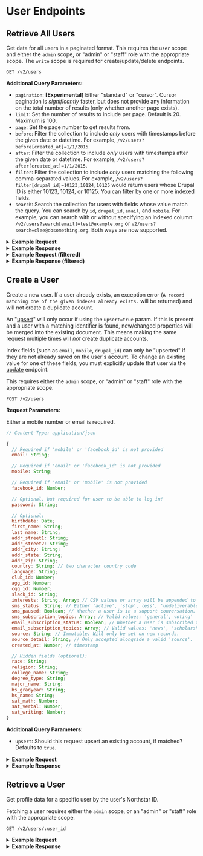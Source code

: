 # User Endpoints

## Retrieve All Users

Get data for all users in a paginated format. This requires the `user` scope and either the `admin` scope, or "admin" or "staff" role with the appropriate scope. The `write` scope is required for create/update/delete endpoints.

```
GET /v2/users
```

**Additional Query Parameters:**

- `pagination`: **[Experimental]** Either "standard" or "cursor". Cursor pagination is _significantly_ faster, but does not provide any information on the total number of results (only whether another page exists).
- `limit`: Set the number of results to include per page. Default is 20. Maximum is 100.
- `page`: Set the page number to get results from.
- `before`: Filter the collection to include _only_ users with timestamps before the given date or datetime. For example, `/v2/users?before[created_at]=1/1/2015`.
- `after`: Filter the collection to include _only_ users with timestamps after the given date or datetime. For example, `/v2/users?after[created_at]=1/1/2015`.
- `filter`: Filter the collection to include _only_ users matching the following comma-separated values. For example, `/v2/users?filter[drupal_id]=10123,10124,10125` would return users whose Drupal ID is either 10123, 10124, or 10125. You can filter by one or more indexed fields.
- `search`: Search the collection for users with fields whose value match the query. You can search by `id`, `drupal_id`, `email`, and `mobile`. For example, you can search with or without specifying an indexed column: `/v2/users?search[email]=test@example.org` or `v2/users?search=clee@dosomething.org`. Both ways are now supported.

<details>
<summary><strong>Example Request</strong></summary>

```sh
curl -X GET \
  -H "Authorization: Bearer ${ACCESS_TOKEN}" \
  https://northstar.dosomething.org/v2/users?limit=15&page=1
```

</details>

<details>
<summary><strong>Example Response</strong></summary>

```js
// 200 OK

{
    "data": [
        {
            "id": "5480c950bffebc651c8b456f",
            "email": "test@dosomething.org",
            // ...the rest of the user data...
        },
        // etc...
    ],
    "meta": {
        "pagination": [
            "total": 65,
            "count": 20,
            "per_page": 15,
            "current_page": 1,
            "total_pages": 5,
            "links": {
                "next": "https://northstar.dosomething.org/v2/users?page=2",
            }
        ]
    }
}
```

</details>

<details>
<summary><strong>Example Request (filtered)</strong></summary>

```sh
curl -X GET \
  -H "Authorization: Bearer ${ACCESS_TOKEN}" \
  https://northstar.dosomething.org/v2/users?filter[drupal_id]=10010
```

</details>

<details>
<summary><strong>Example Response (filtered)</strong></summary>

```js
// 200 OK

{
    "data": [
        {
            "id": "5480c950bffebc651c8b456f",
            "email": "test@dosomething.org",
            // ...the rest of the user data...
        }
    ],
    "meta": {
        "pagination": [
            "total": 1,
            "count": 1,
            "per_page": 20,
            "current_page": 1,
            "total_pages": 1,
            "links": {}
        ]
    }
}
```

</details>

## Create a User

Create a new user. If a user already exists, an exception error (`A record matching one of the given indexes already exists.` will be returned) and will not create a duplicate account.

An "[upsert](https://docs.mongodb.org/v2.6/reference/glossary/#term-upsert)" will only occur if using the `upsert=true` param. If this is present and a user with a matching identifier is found, new/changed properties will be merged into the existing document. This means
making the same request multiple times will _not_ create duplicate accounts.

Index fields (such as `email`, `mobile`, `drupal_id`) can _only_ be "upserted" if they are not already saved on the user's
account. To change an existing value for one of these fields, you must explicitly update that user via the
[update](#update-a-user) endpoint.

This requires either the `admin` scope, or "admin" or "staff" role with the appropriate scope.

```
POST /v2/users
```

**Request Parameters:**

Either a mobile number or email is required.

```js
// Content-Type: application/json

{
  // Required if 'mobile' or 'facebook_id' is not provided
  email: String;

  // Required if 'email' or 'facebook_id' is not provided
  mobile: String;

  // Required if 'email' or 'mobile' is not provided
  facebook_id: Number;

  // Optional, but required for user to be able to log in!
  password: String;

  // Optional:
  birthdate: Date;
  first_name: String;
  last_name: String;
  addr_street1: String;
  addr_street2: String;
  addr_city: String;
  addr_state: String;
  addr_zip: String;
  country: String; // two character country code
  language: String;
  club_id: Number;
  agg_id: Number;
  cgg_id: Number;
  slack_id: String;
  interests: String, Array; // CSV values or array will be appended to existing interests
  sms_status: String; // Either 'active', 'stop', less', 'undeliverable', 'pending', or 'unknown'
  sms_paused: Boolean; // Whether a user is in a support conversation.
  sms_subscription_topics: Array; // Valid values: 'general', voting'
  email_subscription_status: Boolean; // Whether a user is subscribed to receive emails.
  email_subscription_topics: Array; // Valid values: 'news', 'scholarships', 'lifestyle', 'community'
  source: String; // Immutable. Will only be set on new records.
  source_detail: String; // Only accepted alongside a valid 'source'.
  created_at: Number; // timestamp

  // Hidden fields (optional):
  race: String;
  religion: String;
  college_name: String;
  degree_type: String;
  major_name: String;
  hs_gradyear: String;
  hs_name: String;
  sat_math: Number;
  sat_verbal: Number;
  sat_writing: Number;
}
```

**Additional Query Parameters:**

- `upsert`: Should this request upsert an existing account, if matched? Defaults to `true`.

<details>
<summary><strong>Example Request</strong></summary>

```sh
curl -X POST \
  -H "Authorization: Bearer ${ACCESS_TOKEN}" \
  -H "Content-Type: application/json" \
  -H "Accept: application/json" \
  -d '{"email": "test@example.com", "password": "test123", "birthdate": "10/29/1990", "first_name": "test_fname", "interests": "hockeys,kickballs"}' \
  https://northstar.dosomething.org/v2/users
```

</details>

<details>
<summary><strong>Example Response</strong></summary>

```js
// 200 Okay (or) 201 Created

{
    "data": {
        "id": "555b9225bffebc31068b4567",
        "email": "test",
        "birthdate": "10/29/1990",
        "first_name": "test_fname",
        "interests": [
            "hockeys",
            "kickballs"
        ],
        "role": "user",
        "updated_at": "2016-02-25T19:33:24+0000",
        "created_at": "2016-02-25T18:33:24+0000"
    }
}
```

</details>

## Retrieve a User

Get profile data for a specific user by the user's Northstar ID.

Fetching a user requires either the `admin` scope, or an "admin" or "staff" role with the appropriate scope.

```
GET /v2/users/:user_id
```

<details>
<summary><strong>Example Request</strong></summary>
```sh
curl -X GET \
  -H "Authorization: Bearer ${ACCESS_TOKEN}" \
  -H "Accept: application/json"
  https://northstar.dosomething.org/v2/users/5430e850dt8hbc541c37tt3d
```
</details>

<details>
<summary><strong>Example Response</strong></summary>

```js
// 200 OK

{
    "data": {
        "id": "5430e850dt8hbc541c37tt3d",
        "email": "test@example.com",
        "mobile": "5555555555",
        "facebook_id": "10101010101010101",
        "addr_street1": "123",
        "addr_street2": "456",
        "addr_city": "Paris",
        "addr_state": "Florida",
        "addr_zip": "555555",
        "country": "US",
        "birthdate": "12/17/91",
        "first_name": "First",
        "last_name": "Last",
        "voter_registration_status": "register-form",
        "role": "user",
        "updated_at": "2016-02-25T19:33:24+0000",
        "created_at": "2016-02-25T19:33:24+0000"
    }
}
```

## Retrieve a User By Mobile

Get profile data for a specific user by the user's mobile number.

Fetching a user requires either the `admin` scope, or an "admin" or "staff" role with the appropriate scope.

```
GET /v2/mobile/:mobile
```

<details>
<summary><strong>Example Request</strong></summary>
```sh
curl -X GET \
  -H "Authorization: Bearer ${ACCESS_TOKEN}" \
  -H "Accept: application/json"
  https://northstar.dosomething.org/v2/mobile/5555555555
```
</details>

<details>
<summary><strong>Example Response</strong></summary>

```js
// 200 OK

{
    "data": {
        "id": "5430e850dt8hbc541c37tt3d",
        "email": "test@example.com",
        "mobile": "5555555555",
        "facebook_id": "10101010101010101",
        "addr_street1": "123",
        "addr_street2": "456",
        "addr_city": "Paris",
        "addr_state": "Florida",
        "addr_zip": "555555",
        "country": "US",
        "birthdate": "12/17/91",
        "first_name": "First",
        "last_name": "Last",
        "role": "user",
        "updated_at": "2016-02-25T19:33:24+0000",
        "created_at": "2016-02-25T19:33:24+0000"
    }
}
```

## Retrieve a User By Email

Get profile data for a specific user by the user's email address.

Fetching a user requires either the `admin` scope, or an "admin" or "staff" role with the appropriate scope.

```
GET /v2/email/:email
```

<details>
<summary><strong>Example Request</strong></summary>
```sh
curl -X GET \
  -H "Authorization: Bearer ${ACCESS_TOKEN}" \
  -H "Accept: application/json"
  https://northstar.dosomething.org/v2/email/test@example.com
```
</details>

<details>
<summary><strong>Example Response</strong></summary>

```js
// 200 OK

{
    "data": {
        "id": "5430e850dt8hbc541c37tt3d",
        "email": "test@example.com",
        "mobile": "5555555555",
        "facebook_id": "10101010101010101",
        "addr_street1": "123",
        "addr_street2": "456",
        "addr_city": "Paris",
        "addr_state": "Florida",
        "addr_zip": "555555",
        "country": "US",
        "birthdate": "12/17/91",
        "first_name": "First",
        "last_name": "Last",
        "role": "user",
        "updated_at": "2016-02-25T19:33:24+0000",
        "created_at": "2016-02-25T19:33:24+0000"
    }
}
```

</details>

## Update a User

Update a user resource, retrieved with the user's Northstar ID. This requires either the `admin` scope, or "admin" or "staff" role with the appropriate scope.

```
PUT /v2/users/:user_id
```

**Request Parameters:**

```js
// Content-Type: application/json

{
  email: String;
  mobile: String;
  facebook_id: Number;
  password: String;
  birthdate: Date;
  first_name: String;
  last_name: String;
  addr_street1: String;
  addr_street2: String;
  addr_city: String;
  addr_state: String;
  addr_zip: String;
  country: String; // two character country code
  language: String;
  club_id: Number;
  agg_id: Number;
  cgg_id: Number;
  slack_id: String;
  interests: String, Array; // CSV values or array will be appended to existing interests
  role: String; // Can only be modified by admins. Either 'user' (default), 'staff', or 'admin'.
  sms_status: String; // Either 'active', 'stop', less', 'undeliverable', 'pending', or 'unknown'
  sms_paused: Boolean; // Whether a user is in a support conversation.

  // Hidden fields (optional):
  race: String;
  religion: String;
  college_name: String;
  degree_type: String;
  major_name: String;
  hs_gradyear: String;
  hs_name: String;
  sat_math: Number;
  sat_verbal: Number;
  sat_writing: Number;
}
```

<details>
<summary><strong>Example Request</strong></summary>

```sh
curl -X PUT \
  -H "Authorization: Bearer ${ACCESS_TOKEN}" \
  -d '{"first_name": "New First name"}' \
  https://northstar.dosomething.org/v2/5430e850dt8hbc541c37tt3d
```

</details>

<details>
<summary><strong>Example Response</strong></summary>

```js
// 200 Okay

{
    "data": {
        "id": "5430e850dt8hbc541c37tt3d",
        "first_name": "New First Name",
        // the rest of the profile...
    }
}
```

</details>

## Update a User's Cause Preferences

Update a user resource's cause preferences, retrieved with the user's Northstar ID. This requires the `user` scope and the `write` scope.

```
POST /v2/users/:user_id/causes/:cause
```

<details>
<summary><strong>Example Request</strong></summary>

```sh
curl -X POST \
  -H "Authorization: Bearer ${ACCESS_TOKEN}" \
  https://northstar.dosomething.org/v2/5430e850dt8hbc541c37tt3d/causes/bullying
```

</details>

<details>
<summary><strong>Example Response</strong></summary>

```js
// 200 Okay

{
    "data": {
        "id": "5430e850dt8hbc541c37tt3d",
        "causes": ["bullying"],
        // the rest of the profile...
    }
}
```

</details>

```
DELETE /v2/users/:user_id/causes/:cause
```

<details>
<summary><strong>Example Request</strong></summary>

```sh
curl -X DELETE \
  -H "Authorization: Bearer ${ACCESS_TOKEN}" \
  https://northstar.dosomething.org/v2/5430e850dt8hbc541c37tt3d/causes/bullying
```

</details>

<details>
<summary><strong>Example Response</strong></summary>

```js
// 200 Okay

{
    "data": {
        "id": "5430e850dt8hbc541c37tt3d",
        "causes": [],
        // the rest of the profile...
    }
}
```

</details>

## Update a User's Email Subscriptions

Update a user resource's email subscriptions, retrieved with the user's Northstar ID. This requires the `user` scope and the `write` scope.

```
POST /v2/users/:user_id/subscriptions/:topic
```

<details>
<summary><strong>Example Request</strong></summary>

```sh
curl -X POST \
  -H "Authorization: Bearer ${ACCESS_TOKEN}" \
  https://northstar.dosomething.org/v2/5430e850dt8hbc541c37tt3d/subscriptions/news
```

</details>

<details>
<summary><strong>Example Response</strong></summary>

```js
// 200 Okay

{
    "data": {
        "id": "5430e850dt8hbc541c37tt3d",
        "email_subscription_topics": [
            "news",
            "lifestyle"
        ],
        // the rest of the profile...
    }
}
```

</details>

```
DELETE /v2/users/:user_id/subscriptions/:topic
```

<details>
<summary><strong>Example Request</strong></summary>

```sh
curl -X DELETE \
  -H "Authorization: Bearer ${ACCESS_TOKEN}" \
  https://northstar.dosomething.org/v2/5430e850dt8hbc541c37tt3d/subscriptions/news
```

</details>

<details>
<summary><strong>Example Response</strong></summary>

```js
// 200 Okay

{
    "data": {
        "id": "5430e850dt8hbc541c37tt3d",
        "email_subscription_topics": [
            "lifestyle"
        ],
        // the rest of the profile...
    }
}
```

</details>

## Delete a User

Destroy a user resource. The `user_id` property of the user to delete must be provided in the URL path, and refers to the user's Northstar ID. This requires either the `admin` scope, or "admin" or "staff" role with the appropriate scope.

```
DELETE /v2/users/:user_id
```

<details>
<summary><strong>Example Request</strong></summary>

```sh
curl -X DELETE \
  -H "Authorization: Bearer ${ACCESS_TOKEN}" \
  https://northstar.dosomething.org/v2/users/555b9ca8bffebc30068b456e
```

</details>

<details>
<summary><strong>Example Response</strong></summary>

```js
// 200 OK

{
    "success": {
        "code": 200,
        "message": "No Content."
    }
}
```

</details>

## Notes

- Northstar will automatically set the `email_subscription_status` field to `true` if a user is created or updated with one or more `email_subscription_topics`.

- Northstar will automatically set the `email_subscription_topics` field to an empty array if a user is updated with a `email_subscription_status` value of `false`.
